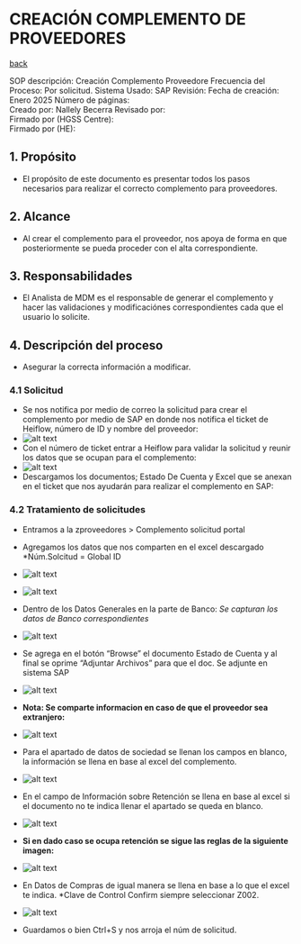 # CREACIÓN COMPLEMENTO DE PROVEEDORES
[back](global.md)

SOP descripción:	Creación Complemento Proveedore
Frecuencia del Proceso:	Por solicitud.
Sistema Usado:	SAP
Revisión: 
Fecha de creación:	Enero 2025
Número de páginas:	
Creado por:	Nallely Becerra
Revisado por:	
Firmado por (HGSS Centre):	
Firmado por (HE):

## 1. Propósito
- El propósito de este documento es presentar todos los pasos necesarios para realizar el correcto complemento para proveedores.

## 2. Alcance
- Al crear el complemento para el proveedor, nos apoya de forma en que posteriormente se pueda proceder con el alta correspondiente.

## 3. Responsabilidades
- El Analista de MDM es el responsable de generar el complemento y hacer las validaciones y modificaciónes correspondientes cada que el usuario lo solicite.

## 4. Descripción del proceso
- Asegurar la correcta información a modificar.

### 4.1 Solicitud
- Se nos notifica por medio de correo la solicitud para crear el complemento por medio de SAP en donde nos notifica el ticket de Heiflow, número de ID y nombre del proveedor:
- ![alt text](image-425.png)
- Con el número de ticket entrar a Heiflow para validar la solicitud y reunir los datos que se ocupan para el complemento:
- ![alt text](image-426.png)
- Descargamos los documentos; Estado De Cuenta y Excel que se anexan en el ticket que nos ayudarán para realizar el complemento en SAP:

### 4.2 Tratamiento de solicitudes
- Entramos a la zproveedores > Complemento solicitud portal
- Agregamos los datos que nos comparten en el excel descargado 
*Núm.Solcitud = Global ID
- ![alt text](image-427.png)
- ![alt text](image-428.png)
- Dentro de los Datos Generales en la parte de Banco:
    *Se capturan los datos de Banco correspondientes*

- ![alt text](image-429.png)
- Se agrega en el botón “Browse” el documento Estado de Cuenta y al final se oprime “Adjuntar Archivos” para que el doc. Se adjunte en sistema SAP
- ![alt text](image-430.png)
- **Nota: Se comparte informacion en caso de que el proveedor sea extranjero:**
- ![alt text](image-431.png)
- Para el apartado de datos de sociedad se llenan los campos en blanco, la información se llena en base al excel del complemento.
- ![alt text](image-432.png)
- En el campo de Información sobre Retención se llena en base al excel si el documento no te indica llenar el apartado se queda en blanco.
- ![alt text](image-433.png)
- **Si en dado caso se ocupa retención se sigue las reglas de la siguiente imagen:**
- ![alt text](image-434.png)
- En Datos de Compras de igual manera se llena en base a lo que el excel te indica. *Clave de Control Confirm siempre seleccionar Z002.
- ![alt text](image-435.png)
- Guardamos o bien Ctrl+S y nos arroja el núm de solicitud.